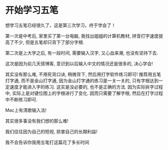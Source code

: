 # 开始学习五笔

想学习五笔已经很久了，这是第三次学习，终于学会了！

第一次是中考后, 家里买了第一台电脑, 我找出姐姐的计算机教材, 拼音打字速度提高了不少, 但是五笔却只背下了部分字根.

第二次是上大学之后, 有一段时间, 需要输入汉字, 又心血来潮, 也没有坚持下去.

 这次是因为前几天搭博客, 意识到以后输入中文的情况还是很多的, 决心学会!

其实没有那么难, 不用死背口诀, 稍微背下, 然后用打字软件练习即可! 推荐用五笔打字通, 而不是金山打字通, 因为金山打字通的练习是一关一关的, 只有字根达到一定速度才能进入字的练习. 这实是没必要的, 也不是正确的方法. 因为实际拆字过程中, 实际上是对键位图上的字根进行了变化. 因而只需要了解字根, 然后在打字过程中不断练习即可.

Mac上有清歌输入法!

其实很多事没有我们想的那么难! 

我们往往因为自己的短视, 损害自己的长期利益!

我不会告诉你我用五笔打这篇花了多长时间
